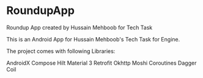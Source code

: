 # RoundupApp
Roundup App created by Hussain Mehboob for Tech Task


This is an Android App for Hussain Mehboob's Tech Task for Engine.

The project comes with following Libraries:

AndroidX
Compose
Hilt
Material 3
Retrofit
Okhttp
Moshi
Coroutines
Dagger
Coil